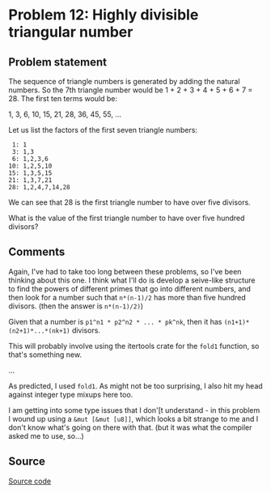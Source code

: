 # Problem 12: Highly divisible triangular number

## Problem statement

The sequence of triangle numbers is generated by adding the natural numbers. So the 7th triangle number would be 1 + 2 + 3 + 4 + 5 + 6 + 7 = 28. The first ten terms would be:

1, 3, 6, 10, 15, 21, 28, 36, 45, 55, ...

Let us list the factors of the first seven triangle numbers:

     1: 1
     3: 1,3
     6: 1,2,3,6
    10: 1,2,5,10
    15: 1,3,5,15
    21: 1,3,7,21
    28: 1,2,4,7,14,28

We can see that 28 is the first triangle number to have over five divisors.

What is the value of the first triangle number to have over five hundred divisors?

## Comments

Again, I've had to take too long between these problems, so I've been
thinking about this one. I think what I'll do is develop a seive-like
structure to find the powers of different primes that go into
different numbers, and then look for a number such that `n*(n-1)/2`
has more than five hundred divisors. (then the answer is `n*(n-1)/2)`)

Given that a number is `p1^n1 * p2^n2 * ... * pk^nk`, then it has
`(n1+1)*(n2+1)*...*(nk+1)` divisors.

This will probably involve using the itertools crate for the `fold1`
function, so that's something new.

...

As predicted, I used `fold1`. As might not be too surprising, I also
hit my head against integer type mixups here too.

I am getting into some type issues that I don'[t understand - in this
problem I wound up using a `&mut [&mut [u8]]`, which looks a bit
strange to me and I don't know what's going on there with that. (but
it was what the compiler asked me to use, so...)



## Source

[Source code](https://github.com/fizbin/pe100challenge/blob/master{{page.url}}src/main.rs)
